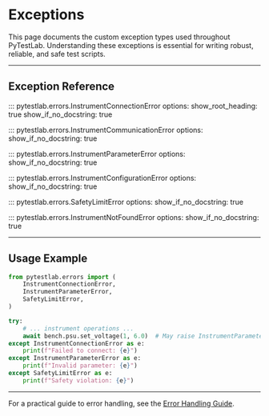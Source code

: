 # Exceptions

This page documents the custom exception types used throughout PyTestLab. Understanding these exceptions is essential for writing robust, reliable, and safe test scripts.

---

## Exception Reference

::: pytestlab.errors.InstrumentConnectionError
    options:
      show_root_heading: true
      show_if_no_docstring: true

::: pytestlab.errors.InstrumentCommunicationError
    options:
      show_if_no_docstring: true

::: pytestlab.errors.InstrumentParameterError
    options:
      show_if_no_docstring: true

::: pytestlab.errors.InstrumentConfigurationError
    options:
      show_if_no_docstring: true

::: pytestlab.errors.SafetyLimitError
    options:
      show_if_no_docstring: true

::: pytestlab.errors.InstrumentNotFoundError
    options:
      show_if_no_docstring: true

---

## Usage Example

```python
from pytestlab.errors import (
    InstrumentConnectionError,
    InstrumentParameterError,
    SafetyLimitError,
)

try:
    # ... instrument operations ...
    await bench.psu.set_voltage(1, 6.0)  # May raise InstrumentParameterError or SafetyLimitError
except InstrumentConnectionError as e:
    print(f"Failed to connect: {e}")
except InstrumentParameterError as e:
    print(f"Invalid parameter: {e}")
except SafetyLimitError as e:
    print(f"Safety violation: {e}")
```

---

For a practical guide to error handling, see the [Error Handling Guide](../user_guide/errors.md).
